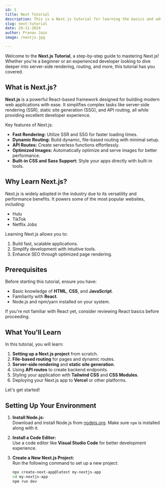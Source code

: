 ```yaml
---
id: 1
title: Next Tutorial  
description: This is a Next.js tutorial for learning the basics and advanced features of Next.js.  
slug: next-tutorial  
date: 29-11-2024  
author: Pranav Jain  
image: /nextjs.jpg

---
```




Welcome to the **Next.js Tutorial**, a step-by-step guide to mastering Next.js! Whether you're a beginner or an experienced developer looking to dive deeper into server-side rendering, routing, and more, this tutorial has you covered.

## What is Next.js?

**Next.js** is a powerful React-based framework designed for building modern web applications with ease. It simplifies complex tasks like server-side rendering (SSR), static site generation (SSG), and API routing, all while providing excellent developer experience.

Key features of Next.js:
- **Fast Rendering:** Utilize SSR and SSG for faster loading times.
- **Dynamic Routing:** Build dynamic, file-based routing with minimal setup.
- **API Routes:** Create serverless functions effortlessly.
- **Optimized Images:** Automatically optimize and serve images for better performance.
- **Built-in CSS and Sass Support:** Style your apps directly with built-in tools.

## Why Learn Next.js?

Next.js is widely adopted in the industry due to its versatility and performance benefits. It powers some of the most popular websites, including:
- Hulu
- TikTok
- Netflix Jobs

Learning Next.js allows you to:
1. Build fast, scalable applications.
2. Simplify development with intuitive tools.
3. Enhance SEO through optimized page rendering.

## Prerequisites

Before starting this tutorial, ensure you have:
- Basic knowledge of **HTML**, **CSS**, and **JavaScript**.
- Familiarity with **React**.
- Node.js and npm/yarn installed on your system.

If you're not familiar with React yet, consider reviewing React basics before proceeding.

## What You'll Learn

In this tutorial, you will learn:
1. **Setting up a Next.js project** from scratch.
2. **File-based routing** for pages and dynamic routes.
3. **Server-side rendering** and **static site generation**.
4. Using **API routes** to create backend endpoints.
5. Styling your application with **Tailwind CSS** and **CSS Modules**.
6. Deploying your Next.js app to **Vercel** or other platforms.

Let's get started!

## Setting Up Your Environment

1. **Install Node.js:**  
   Download and install Node.js from [nodejs.org](https://nodejs.org). Make sure `npm` is installed along with it.

2. **Install a Code Editor:**  
   Use a code editor like **Visual Studio Code** for better development experience.

3. **Create a New Next.js Project:**  
   Run the following command to set up a new project:  
   ```bash
   npx create-next-app@latest my-nextjs-app
   cd my-nextjs-app
   npm run dev
